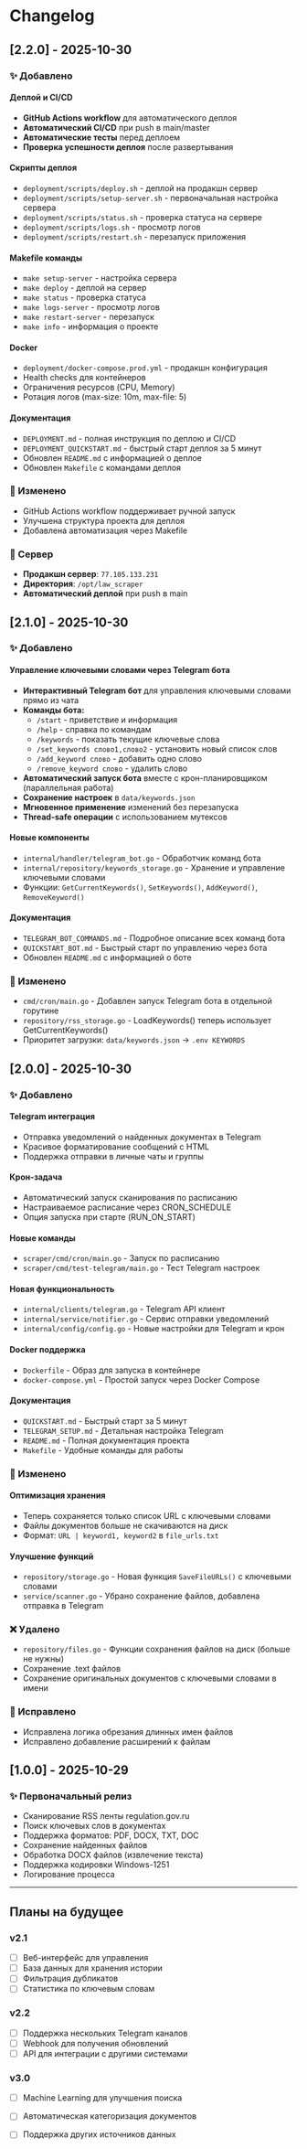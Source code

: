 # Changelog

## [2.2.0] - 2025-10-30

### ✨ Добавлено

#### Деплой и CI/CD
- **GitHub Actions workflow** для автоматического деплоя
- **Автоматический CI/CD** при push в main/master
- **Автоматические тесты** перед деплоем
- **Проверка успешности деплоя** после развертывания

#### Скрипты деплоя
- `deployment/scripts/deploy.sh` - деплой на продакшн сервер
- `deployment/scripts/setup-server.sh` - первоначальная настройка сервера
- `deployment/scripts/status.sh` - проверка статуса на сервере
- `deployment/scripts/logs.sh` - просмотр логов
- `deployment/scripts/restart.sh` - перезапуск приложения

#### Makefile команды
- `make setup-server` - настройка сервера
- `make deploy` - деплой на сервер
- `make status` - проверка статуса
- `make logs-server` - просмотр логов
- `make restart-server` - перезапуск
- `make info` - информация о проекте

#### Docker
- `deployment/docker-compose.prod.yml` - продакшн конфигурация
- Health checks для контейнеров
- Ограничения ресурсов (CPU, Memory)
- Ротация логов (max-size: 10m, max-file: 5)

#### Документация
- `DEPLOYMENT.md` - полная инструкция по деплою и CI/CD
- `DEPLOYMENT_QUICKSTART.md` - быстрый старт деплоя за 5 минут
- Обновлен `README.md` с информацией о деплое
- Обновлен `Makefile` с командами деплоя

### 🔧 Изменено
- GitHub Actions workflow поддерживает ручной запуск
- Улучшена структура проекта для деплоя
- Добавлена автоматизация через Makefile

### 📍 Сервер
- **Продакшн сервер**: `77.105.133.231`
- **Директория**: `/opt/law_scraper`
- **Автоматический деплой** при push в main

## [2.1.0] - 2025-10-30

### ✨ Добавлено

#### Управление ключевыми словами через Telegram бота
- **Интерактивный Telegram бот** для управления ключевыми словами прямо из чата
- **Команды бота:**
  - `/start` - приветствие и информация
  - `/help` - справка по командам
  - `/keywords` - показать текущие ключевые слова
  - `/set_keywords слово1,слово2` - установить новый список слов
  - `/add_keyword слово` - добавить одно слово
  - `/remove_keyword слово` - удалить слово
- **Автоматический запуск бота** вместе с крон-планировщиком (параллельная работа)
- **Сохранение настроек** в `data/keywords.json`
- **Мгновенное применение** изменений без перезапуска
- **Thread-safe операции** с использованием мутексов

#### Новые компоненты
- `internal/handler/telegram_bot.go` - Обработчик команд бота
- `internal/repository/keywords_storage.go` - Хранение и управление ключевыми словами
- Функции: `GetCurrentKeywords()`, `SetKeywords()`, `AddKeyword()`, `RemoveKeyword()`

#### Документация
- `TELEGRAM_BOT_COMMANDS.md` - Подробное описание всех команд бота
- `QUICKSTART_BOT.md` - Быстрый старт по управлению через бота
- Обновлен `README.md` с информацией о боте

### 🔧 Изменено
- `cmd/cron/main.go` - Добавлен запуск Telegram бота в отдельной горутине
- `repository/rss_storage.go` - LoadKeywords() теперь использует GetCurrentKeywords()
- Приоритет загрузки: `data/keywords.json` → `.env KEYWORDS`

## [2.0.0] - 2025-10-30

### ✨ Добавлено

#### Telegram интеграция
- Отправка уведомлений о найденных документах в Telegram
- Красивое форматирование сообщений с HTML
- Поддержка отправки в личные чаты и группы

#### Крон-задача
- Автоматический запуск сканирования по расписанию
- Настраиваемое расписание через CRON_SCHEDULE
- Опция запуска при старте (RUN_ON_START)

#### Новые команды
- `scraper/cmd/cron/main.go` - Запуск по расписанию
- `scraper/cmd/test-telegram/main.go` - Тест Telegram настроек

#### Новая функциональность
- `internal/clients/telegram.go` - Telegram API клиент
- `internal/service/notifier.go` - Сервис отправки уведомлений
- `internal/config/config.go` - Новые настройки для Telegram и крон

#### Docker поддержка
- `Dockerfile` - Образ для запуска в контейнере
- `docker-compose.yml` - Простой запуск через Docker Compose

#### Документация
- `QUICKSTART.md` - Быстрый старт за 5 минут
- `TELEGRAM_SETUP.md` - Детальная настройка Telegram
- `README.md` - Полная документация проекта
- `Makefile` - Удобные команды для работы

### 🔧 Изменено

#### Оптимизация хранения
- Теперь сохраняется только список URL с ключевыми словами
- Файлы документов больше не скачиваются на диск
- Формат: `URL | keyword1, keyword2` в `file_urls.txt`

#### Улучшение функций
- `repository/storage.go` - Новая функция `SaveFileURLs()` с ключевыми словами
- `service/scanner.go` - Убрано сохранение файлов, добавлена отправка в Telegram

### ❌ Удалено
- `repository/files.go` - Функции сохранения файлов на диск (больше не нужны)
- Сохранение .text файлов
- Сохранение оригинальных документов с ключевыми словами в имени

### 🐛 Исправлено
- Исправлена логика обрезания длинных имен файлов
- Исправлено добавление расширений к файлам

## [1.0.0] - 2025-10-29

### ✨ Первоначальный релиз

- Сканирование RSS ленты regulation.gov.ru
- Поиск ключевых слов в документах
- Поддержка форматов: PDF, DOCX, TXT, DOC
- Сохранение найденных файлов
- Обработка DOCX файлов (извлечение текста)
- Поддержка кодировки Windows-1251
- Логирование процесса

---

## Планы на будущее

### v2.1
- [ ] Веб-интерфейс для управления
- [ ] База данных для хранения истории
- [ ] Фильтрация дубликатов
- [ ] Статистика по ключевым словам

### v2.2
- [ ] Поддержка нескольких Telegram каналов
- [ ] Webhook для получения обновлений
- [ ] API для интеграции с другими системами

### v3.0
- [ ] Machine Learning для улучшения поиска
- [ ] Автоматическая категоризация документов
- [ ] Поддержка других источников данных

